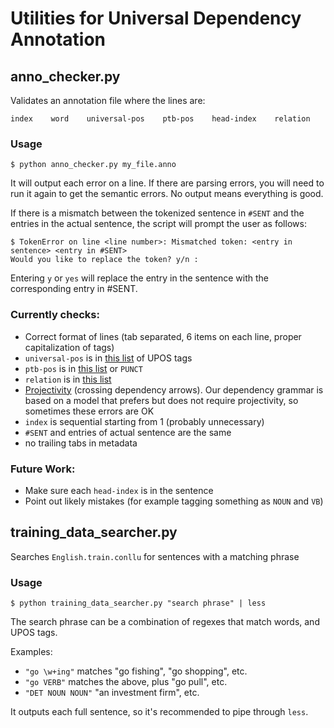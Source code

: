 # Utilities for Universal Dependency Annotation
## anno_checker.py
Validates an annotation file where the lines are:
```
index    word    universal-pos    ptb-pos    head-index    relation
```
### Usage
```
$ python anno_checker.py my_file.anno
```
It will output each error on a line. If there are parsing errors, you will need to run it again to get the semantic errors. No output means everything is good.

If there is a mismatch between the tokenized sentence in `#SENT` and the entries in the actual sentence, the script will prompt the user as follows:
```
$ TokenError on line <line number>: Mismatched token: <entry in sentence> <entry in #SENT>
Would you like to replace the token? y/n : 
```
Entering `y` or `yes` will replace the entry in the sentence with the corresponding entry in #SENT.

### Currently checks:
* Correct format of lines (tab separated, 6 items on each line, proper capitalization of tags)
* `universal-pos` is in [this list](http://universaldependencies.github.io/docs/en/pos/all.html) of UPOS tags
* `ptb-pos` is in [this list](https://www.ling.upenn.edu/courses/Fall_2003/ling001/penn_treebank_pos.html) or `PUNCT`
* `relation` is in [this list](http://universaldependencies.github.io/docs/en/dep/all.html)
* [Projectivity](http://en.wikipedia.org/wiki/Discontinuity_\(linguistics\)) (crossing dependency arrows). 
  Our dependency grammar is based on a model that prefers but does not require projectivity, so sometimes these 
  errors are OK
* `index` is sequential starting from 1 (probably unnecessary)
* `#SENT` and entries of actual sentence are the same
* no trailing tabs in metadata

### Future Work:
* Make sure each `head-index` is in the sentence
* Point out likely mistakes (for example tagging something as `NOUN` and `VB`)

## training_data_searcher.py
Searches `English.train.conllu` for sentences with a matching phrase
### Usage
```
$ python training_data_searcher.py "search phrase" | less
```
The search phrase can be a combination of regexes that match words, and UPOS tags.

Examples:
* `"go \w+ing"` matches "go fishing", "go shopping", etc.
* `"go VERB"` matches the above, plus "go pull", etc.
* `"DET NOUN NOUN"` "an investment firm", etc.

It outputs each full sentence, so it's recommended to pipe through `less`.
